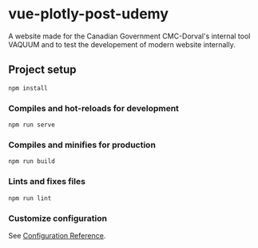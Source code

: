 # vue-plotly-post-udemy

A website made for the Canadian Government CMC-Dorval's internal tool VAQUUM and to test the developement of modern website internally.

## Project setup
```
npm install
```

### Compiles and hot-reloads for development
```
npm run serve
```

### Compiles and minifies for production
```
npm run build
```

### Lints and fixes files
```
npm run lint
```

### Customize configuration
See [Configuration Reference](https://cli.vuejs.org/config/).
